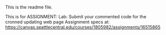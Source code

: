 This is the readme file.


This is for ASSIGNMENT:  Lab: Submit your commented code for the cronned updating web page
Assignment specs at:  https://canvas.seattlecentral.edu/courses/1805982/assignments/16515865




